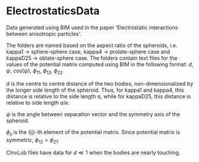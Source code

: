 # ElectrostaticsData
Data generated using BIM used in the paper 'Electrostatic interactions between anisotropic particles'.

The folders are named based on the aspect ratio of the spheroids, i.e. kappa1 -> sphere-sphere case, kappa4 -> prolate-sphere case and kappaD25 -> oblate-sphere case.
The folders contain text files for the values of the potential matrix computed using BIM in the following format:
$d$,  $\psi$,  $cos(\psi)$,  $\phi_{11}$,  $\phi_{12}$,  $\phi_{22}$

$d$ is the centre to centre distance of the two bodies, non-dimensionalized by the longer side length of the spheroid. Thus, for kappa1 and kappa4, this distance is relative to the side length $a$, while for kappaD25, this distance is relative to side length $a/\kappa$.

$\psi$ is the angle between separation vector and the symmetry axis of the spheroid.

$\phi_{ij}$ is the {ij}-th element of the potential matrix. Since potential matrix is symmetric, $\phi_{12} = \phi_{21}$.

CInvLub files have data for $d \ll 1$ when the bodies are nearly touching.



